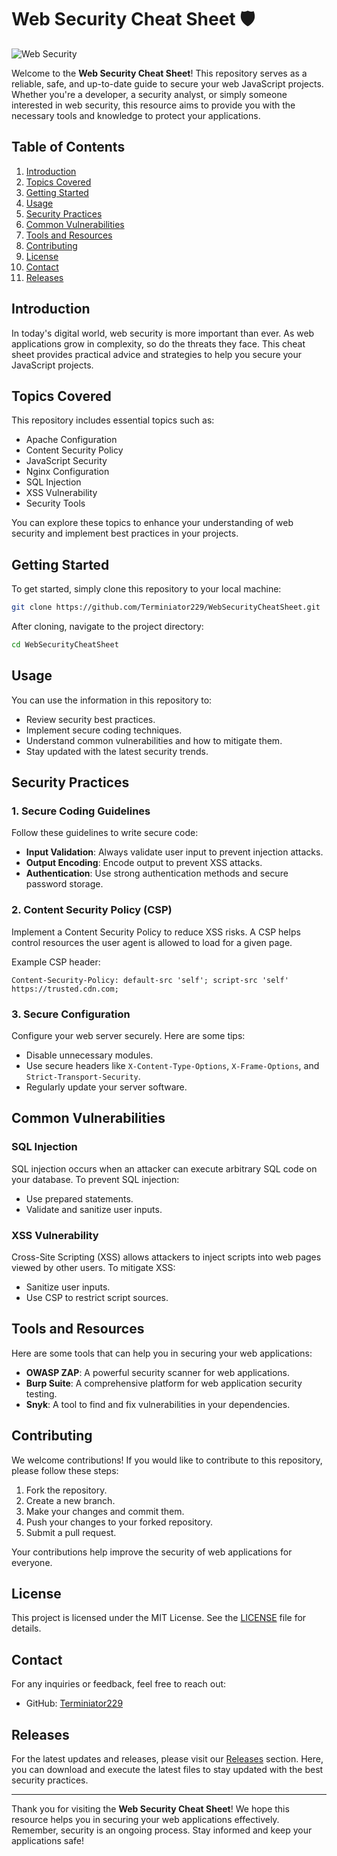 # Web Security Cheat Sheet 🛡️

![Web Security](https://img.shields.io/badge/Web%20Security%20Cheat%20Sheet-Guide-blue)

Welcome to the **Web Security Cheat Sheet**! This repository serves as a reliable, safe, and up-to-date guide to secure your web JavaScript projects. Whether you're a developer, a security analyst, or simply someone interested in web security, this resource aims to provide you with the necessary tools and knowledge to protect your applications.

## Table of Contents

1. [Introduction](#introduction)
2. [Topics Covered](#topics-covered)
3. [Getting Started](#getting-started)
4. [Usage](#usage)
5. [Security Practices](#security-practices)
6. [Common Vulnerabilities](#common-vulnerabilities)
7. [Tools and Resources](#tools-and-resources)
8. [Contributing](#contributing)
9. [License](#license)
10. [Contact](#contact)
11. [Releases](#releases)

## Introduction

In today's digital world, web security is more important than ever. As web applications grow in complexity, so do the threats they face. This cheat sheet provides practical advice and strategies to help you secure your JavaScript projects. 

## Topics Covered

This repository includes essential topics such as:

- Apache Configuration
- Content Security Policy
- JavaScript Security
- Nginx Configuration
- SQL Injection
- XSS Vulnerability
- Security Tools

You can explore these topics to enhance your understanding of web security and implement best practices in your projects.

## Getting Started

To get started, simply clone this repository to your local machine:

```bash
git clone https://github.com/Terminiator229/WebSecurityCheatSheet.git
```

After cloning, navigate to the project directory:

```bash
cd WebSecurityCheatSheet
```

## Usage

You can use the information in this repository to:

- Review security best practices.
- Implement secure coding techniques.
- Understand common vulnerabilities and how to mitigate them.
- Stay updated with the latest security trends.

## Security Practices

### 1. Secure Coding Guidelines

Follow these guidelines to write secure code:

- **Input Validation**: Always validate user input to prevent injection attacks.
- **Output Encoding**: Encode output to prevent XSS attacks.
- **Authentication**: Use strong authentication methods and secure password storage.

### 2. Content Security Policy (CSP)

Implement a Content Security Policy to reduce XSS risks. A CSP helps control resources the user agent is allowed to load for a given page.

Example CSP header:

```
Content-Security-Policy: default-src 'self'; script-src 'self' https://trusted.cdn.com;
```

### 3. Secure Configuration

Configure your web server securely. Here are some tips:

- Disable unnecessary modules.
- Use secure headers like `X-Content-Type-Options`, `X-Frame-Options`, and `Strict-Transport-Security`.
- Regularly update your server software.

## Common Vulnerabilities

### SQL Injection

SQL injection occurs when an attacker can execute arbitrary SQL code on your database. To prevent SQL injection:

- Use prepared statements.
- Validate and sanitize user inputs.

### XSS Vulnerability

Cross-Site Scripting (XSS) allows attackers to inject scripts into web pages viewed by other users. To mitigate XSS:

- Sanitize user inputs.
- Use CSP to restrict script sources.

## Tools and Resources

Here are some tools that can help you in securing your web applications:

- **OWASP ZAP**: A powerful security scanner for web applications.
- **Burp Suite**: A comprehensive platform for web application security testing.
- **Snyk**: A tool to find and fix vulnerabilities in your dependencies.

## Contributing

We welcome contributions! If you would like to contribute to this repository, please follow these steps:

1. Fork the repository.
2. Create a new branch.
3. Make your changes and commit them.
4. Push your changes to your forked repository.
5. Submit a pull request.

Your contributions help improve the security of web applications for everyone.

## License

This project is licensed under the MIT License. See the [LICENSE](LICENSE) file for details.

## Contact

For any inquiries or feedback, feel free to reach out:

- GitHub: [Terminiator229](https://github.com/Terminiator229)

## Releases

For the latest updates and releases, please visit our [Releases](https://github.com/Terminiator229/WebSecurityCheatSheet/releases) section. Here, you can download and execute the latest files to stay updated with the best security practices.

---

Thank you for visiting the **Web Security Cheat Sheet**! We hope this resource helps you in securing your web applications effectively. Remember, security is an ongoing process. Stay informed and keep your applications safe!